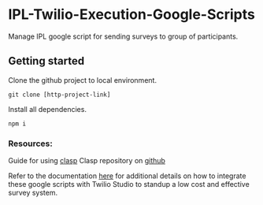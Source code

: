 # IPL-Twilio-Execution-Google-Scripts
Manage IPL google script for sending surveys to group of participants.

## Getting started
Clone the github project to local environment.

`git clone [http-project-link]`

Install all dependencies.

`npm i`


### Resources:
Guide for using [clasp](https://yagisanatode.com/2019/04/01/working-with-google-apps-script-in-visual-studio-code-using-clasp/)
Clasp repository on [github](https://github.com/google/clasp)

Refer to the documentation [here](https://docs.google.com/document/d/18Paj9S_m51L5W8HlcYM5y0XRe1BPSWeYBs0KUabXvaM/edit#) for additional details on how to integrate these google scripts with Twilio Studio to standup a low cost and effective survey system. 
